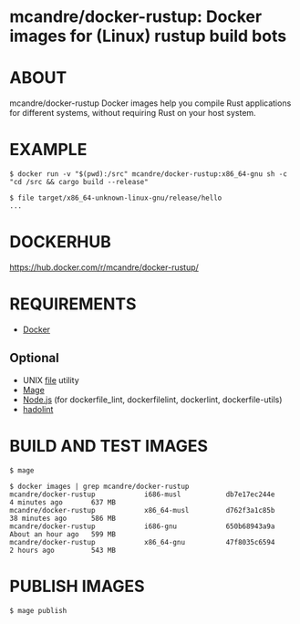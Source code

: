 # mcandre/docker-rustup: Docker images for (Linux) rustup build bots

# ABOUT

mcandre/docker-rustup Docker images help you compile Rust applications for different systems, without requiring Rust on your host system.

# EXAMPLE

```console
$ docker run -v "$(pwd):/src" mcandre/docker-rustup:x86_64-gnu sh -c "cd /src && cargo build --release"

$ file target/x86_64-unknown-linux-gnu/release/hello
...
```

# DOCKERHUB

https://hub.docker.com/r/mcandre/docker-rustup/

# REQUIREMENTS

* [Docker](https://www.docker.com)

## Optional

* UNIX [file](https://linux.die.net/man/1/file) utility
* [Mage](https://magefile.org)
* [Node.js](https://nodejs.org/en/) (for dockerfile_lint, dockerfilelint, dockerlint, dockerfile-utils)
* [hadolint](https://github.com/hadolint/hadolint)

# BUILD AND TEST IMAGES

```console
$ mage

$ docker images | grep mcandre/docker-rustup
mcandre/docker-rustup            i686-musl           db7e17ec244e        4 minutes ago       637 MB
mcandre/docker-rustup            x86_64-musl         d762f3a1c85b        38 minutes ago      586 MB
mcandre/docker-rustup            i686-gnu            650b68943a9a        About an hour ago   599 MB
mcandre/docker-rustup            x86_64-gnu          47f8035c6594        2 hours ago         543 MB
```

# PUBLISH IMAGES

```console
$ mage publish
```
